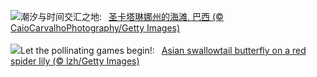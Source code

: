 ![](https://www.bing.com/th?id=OHR.WinterBegins_ZH-CN7638411804_UHD.jpg&w=1000)潮汐与时间交汇之地:&nbsp;&ensp;[圣卡塔琳娜州的海滩, 巴西 (© CaioCarvalhoPhotography/Getty Images)](https://www.bing.com/th?id=OHR.WinterBegins_ZH-CN7638411804_UHD.jpg)
<br><br/>
![](https://www.bing.com/th?id=OHR.AsianSwallowtail_EN-US1924189362_UHD.jpg&w=1000)Let the pollinating games begin!:&nbsp;&ensp;[Asian swallowtail butterfly on a red spider lily (© lzh/Getty Images)](https://www.bing.com/th?id=OHR.AsianSwallowtail_EN-US1924189362_UHD.jpg)
<br><br/>
